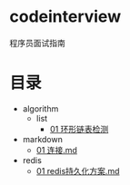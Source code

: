# codeinterview
程序员面试指南

# 目录
- algorithm
  - list
    - [01 环形链表检测](algorithm/list/ring_check/01%20环形链表检测.md)
- markdown
  - [01 连接.md](markdown/01%20连接.md)
- redis
  - [01 redis持久化方案.md](01%20redis持久化方案.md)
